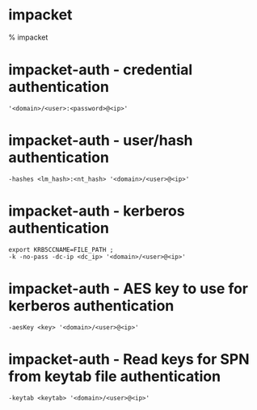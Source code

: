 # impacket

% impacket

# impacket-auth - credential authentication
```
'<domain>/<user>:<password>@<ip>'
```

# impacket-auth - user/hash authentication
```
-hashes <lm_hash>:<nt_hash> '<domain>/<user>@<ip>'
```

# impacket-auth - kerberos authentication
```
export KRB5CCNAME=FILE_PATH ;
-k -no-pass -dc-ip <dc_ip> '<domain>/<user>@<ip>'
```

# impacket-auth - AES key to use for kerberos authentication
```
-aesKey <key> '<domain>/<user>@<ip>'
```


# impacket-auth - Read keys for SPN from keytab file authentication
```
-keytab <keytab> '<domain>/<user>@<ip>'
```
